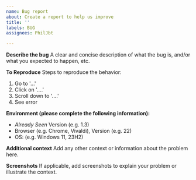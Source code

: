 ```yaml
---
name: Bug report
about: Create a report to help us improve
title: ''
labels: BUG
assignees: PhilJbt

---
```


**Describe the bug**
A clear and concise description of what the bug is, and/or what you expected to happen, etc.

**To Reproduce**
Steps to reproduce the behavior:
1. Go to '...'
2. Click on '....'
3. Scroll down to '....'
4. See error

**Environment (please complete the following information):**
- *Already Seen* Version (e.g. 1.3)
 - Browser (e.g. Chrome, Vivaldi), Version (e.g. 22)
 - OS: (e.g. Windows 11, 23H2)

**Additional context**
Add any other context or information about the problem here.

**Screenshots**
If applicable, add screenshots to explain your problem or illustrate the context.
